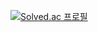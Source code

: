 [![Solved.ac 프로필](http://mazassumnida.wtf/api/v2/generate_badge?boj=jiyoungmin)](https://solved.ac/jiyoungmin)

<!--
**ThreeLeafClover9/ThreeLeafClover9** is a ✨ _special_ ✨ repository because its `README.md` (this file) appears on your GitHub profile.

Here are some ideas to get you started:

- 🔭 I’m currently working on ...
- 🌱 I’m currently learning ...
- 👯 I’m looking to collaborate on ...
- 🤔 I’m looking for help with ...
- 💬 Ask me about ...
- 📫 How to reach me: ...
- 😄 Pronouns: ...
- ⚡ Fun fact: ...
-->
